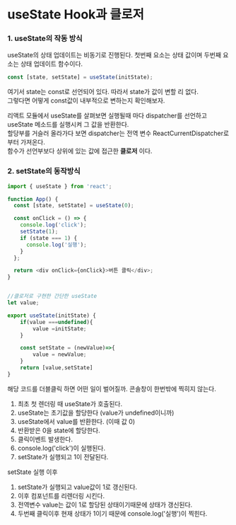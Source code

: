 # useState Hook과 클로저

### 1. useState의 작동 방식

useState의 상태 업데이트는 비동기로 진행된다. 첫번째 요소는 상태 값이며 두번째 요소는 상태 업데이트 함수이다.

```javascript
const [state, setState] = useState(initState);
```

여기서 state는 const로 선언되어 있다. 따라서 state가 값이 변할 리 없다.  
그렇다면 어떻게 const값이 내부적으로 변하는지 확인해보자.

리액트 모듈에서 useState를 살펴보면 실행될때 마다 dispatcher를 선언하고 useState 메소드를 실행시켜 그 값을 반환한다.  
할당부를 거슬러 올라가다 보면 dispatcher는 전역 변수 ReactCurrentDispatcher로 부터 가져온다.  
함수가 선언부보다 상위에 있는 값에 접근한 **클로저** 이다.

### 2. setState의 동작방식

```javascript
import { useState } from 'react';

function App() {
  const [state, setState] = useState(0);

  const onClick = () => {
    console.log('click');
    setState(1);
    if (state === 1) {
      console.log('실행');
    }
  };

  return <div onClick={onClick}>버튼 클릭</div>;
}
```

```javascript

//클로저로 구현한 간단한 useState
let value;

export useState(initState) {
    if(value ===undefined){
        value =initState;
    }

    const setState = (newValue)=>{
        value = newValue;
    }
    return [value,setState]
}
```

해당 코드를 더블클릭 하면 어떤 일이 벌어질까.
콘솔창이 한번밖에 찍히지 않는다.

1. 최초 첫 렌더링 때 useState가 호출된다.
2. useState는 초기값을 할당한다 (value가 undefined이니까)
3. useState에서 value를 반환한다. (이때 값 0)
4. 반환받은 0을 state에 할당한다.
5. 클릭이벤트 발생한다.
6. console.log('click')이 실행된다.
7. setState가 실행되고 1이 전달된다.

setState 실행 이후

1. setState가 실행되고 value값이 1로 갱신된다.
2. 이후 컴포넌트를 리렌더링 시킨다.
3. 전역변수 value는 값이 1로 할당된 상태이기때문에 상태가 갱신된다.
4. 두번째 클릭이후 현재 상태가 1이기 때문에 console.log('실행')이 찍힌다.

